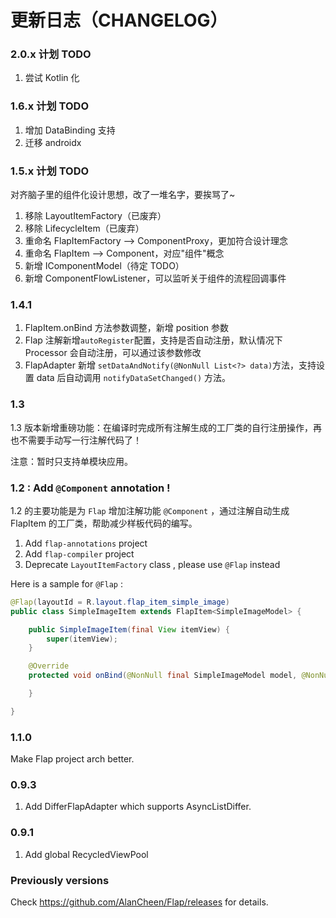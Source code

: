 # 更新日志（CHANGELOG）


### 2.0.x 计划 TODO

1. 尝试 Kotlin 化

### 1.6.x 计划 TODO

1. 增加 DataBinding 支持
2. 迁移 androidx 

### 1.5.x 计划 TODO

对齐脑子里的组件化设计思想，改了一堆名字，要挨骂了~

1. 移除 LayoutItemFactory（已废弃）
2. 移除 LifecycleItem（已废弃）
3. 重命名 FlapItemFactory --> ComponentProxy，更加符合设计理念
3. 重命名 FlapItem --> Component，对应"组件"概念
4. 新增 IComponentModel（待定 TODO）
5. 新增 ComponentFlowListener，可以监听关于组件的流程回调事件

### 1.4.1

1. FlapItem.onBind 方法参数调整，新增 position 参数
2. Flap 注解新增`autoRegister`配置，支持是否自动注册，默认情况下 Processor 会自动注册，可以通过该参数修改
3. FlapAdapter 新增 `setDataAndNotify(@NonNull List<?> data)`方法，支持设置 data 后自动调用 `notifyDataSetChanged()` 方法。

### 1.3

1.3 版本新增重磅功能：在编译时完成所有注解生成的工厂类的自行注册操作，再也不需要手动写一行注解代码了！

注意：暂时只支持单模块应用。

### 1.2 : Add `@Component` annotation !

1.2 的主要功能是为 `Flap` 增加注解功能 `@Component` ，通过注解自动生成 FlapItem 的工厂类，帮助减少样板代码的编写。

1. Add `flap-annotations` project
2. Add `flap-compiler` project
3. Deprecate `LayoutItemFactory` class , please use `@Flap` instead

Here is a sample for `@Flap` :

```java
@Flap(layoutId = R.layout.flap_item_simple_image)
public class SimpleImageItem extends FlapItem<SimpleImageModel> {

    public SimpleImageItem(final View itemView) {
        super(itemView);
    }

    @Override
    protected void onBind(@NonNull final SimpleImageModel model, @NonNull final FlapAdapter adapter, @NonNull final List<Object> payloads) {

    }

}
```

### 1.1.0

Make Flap project arch better.


### 0.9.3

1. Add DifferFlapAdapter which supports AsyncListDiffer.


### 0.9.1

1. Add global RecycledViewPool


### Previously versions

Check https://github.com/AlanCheen/Flap/releases for details.